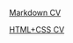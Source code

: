 [Markdown CV](https://IrinaTheFirst.github.io/rsschool-cv/cv)

[HTML+CSS CV](https://IrinaTheFirst.github.io/rsschool-cv/)